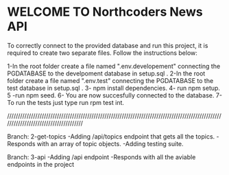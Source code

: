 # WELCOME TO Northcoders News API

To correctly connect to the provided database and run this project, it is required to create two separate files. Follow the instructions below:

1-In the root folder create a file named ".env.developement" connecting the PGDATABASE to the develpoment database in setup.sql .
2-In the root folder create a file named ".env.test" connecting the PGDATABASE to the test database in setup.sql .
3- npm install dependencies.
4- run npm setup.
5 -run npm seed.
6- You are now succesfully connected to the database.
7- To run the tests just type run rpm test int.

//////////////////////////////////////////////////////////////////////////////////////////////////////////////////////////////////////

Branch: 2-get-topics
-Adding /api/topics endpoint that gets all the topics.
-Responds with an array of topic objects.
-Adding testing suite.

Branch: 3-api
-Adding /api endpoint
-Responds with all the aviable endpoints in the project

